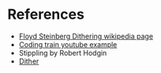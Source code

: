 
# References
* [Floyd Steinberg Dithering wikipedia page](https://en.wikipedia.org/wiki/Floyd%E2%80%93Steinberg_dithering)
* [Coding train youtube example](https://www.youtube.com/watch?v=0L2n8Tg2FwI&t=1284s)
* Stippling by Robert Hodgin
* [Dither](https://en.wikipedia.org/wiki/Dither)
